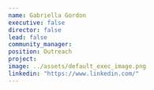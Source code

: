 ```yaml
---
name: Gabriella Gordon
executive: false
director: false
lead: false
community_manager:   
position: Outreach
project:  
image: ../assets/default_exec_image.png
linkedin: "https://www.linkedin.com/"
---
```

